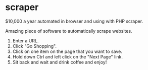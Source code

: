 # scraper
$10,000 a year automated in browser and using with PHP scraper.

Amazing piece of software to automatically scrape websites.

1. Enter a URL.
2. Click "Go Shopping".
3. Click on one item on the page that you want to save.
4. Hold down Ctrl and left click on the "Next Page" link.
5. Sit back and wait and drink coffee and enjoy!
